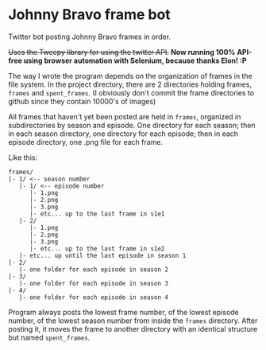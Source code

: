 # Johnny Bravo frame bot

Twitter bot posting Johnny Bravo frames in order.

~~Uses the Tweepy library for using the twitter API.~~ **Now running 100% API-free using browser automation with Selenium, because thanks Elon! :P**

The way I wrote the program depends on the organization of frames in the file system.
In the project directory, there are 2 directories holding frames, `frames` and `spent_frames`.
(I obviously don't commit the frame directories to github since they contain 10000's of images)

All frames that haven't yet been posted are held in `frames`, organized in subdirectories by season and episode.
One directory for each season; then in each season directory, one directory for each episode; then in each episode directory, one .png file for each frame.

Like this:
```
frames/
|- 1/ <-- season number
   |- 1/ <-- episode number
      |- 1.png
      |- 2.png
      |- 3.png
      |- etc... up to the last frame in s1e1
   |- 2/
      |- 1.png
      |- 2.png
      |- 3.png
      |- etc... up to the last frame in s1e2
   |- etc... up until the last episode in season 1
|- 2/
   |- one folder for each episode in season 2
|- 3/
   |- one folder for each episode in season 3
|- 4/
   |- one folder for each episode in season 4
```
   
Program always posts the lowest frame number, of the lowest episode number, of the lowest season number from inside the `frames` directory.
After posting it, it moves the frame to another directory with an identical structure but named `spent_frames`.
